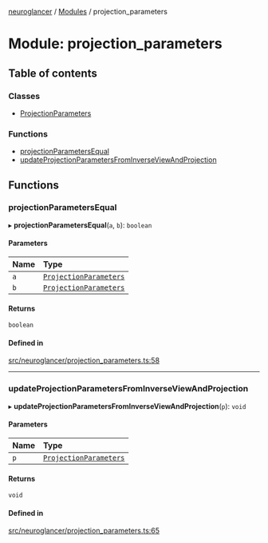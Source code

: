 [neuroglancer](../README.md) / [Modules](../modules.md) / projection\_parameters

# Module: projection\_parameters

## Table of contents

### Classes

- [ProjectionParameters](../classes/projection_parameters.ProjectionParameters.md)

### Functions

- [projectionParametersEqual](projection_parameters.md#projectionparametersequal)
- [updateProjectionParametersFromInverseViewAndProjection](projection_parameters.md#updateprojectionparametersfrominverseviewandprojection)

## Functions

### projectionParametersEqual

▸ **projectionParametersEqual**(`a`, `b`): `boolean`

#### Parameters

| Name | Type |
| :------ | :------ |
| `a` | [`ProjectionParameters`](../classes/projection_parameters.ProjectionParameters.md) |
| `b` | [`ProjectionParameters`](../classes/projection_parameters.ProjectionParameters.md) |

#### Returns

`boolean`

#### Defined in

[src/neuroglancer/projection_parameters.ts:58](https://github.com/ActiveBrainAtlas2/neuroglancer/blob/958d23e0/src/neuroglancer/projection_parameters.ts#L58)

___

### updateProjectionParametersFromInverseViewAndProjection

▸ **updateProjectionParametersFromInverseViewAndProjection**(`p`): `void`

#### Parameters

| Name | Type |
| :------ | :------ |
| `p` | [`ProjectionParameters`](../classes/projection_parameters.ProjectionParameters.md) |

#### Returns

`void`

#### Defined in

[src/neuroglancer/projection_parameters.ts:65](https://github.com/ActiveBrainAtlas2/neuroglancer/blob/958d23e0/src/neuroglancer/projection_parameters.ts#L65)
